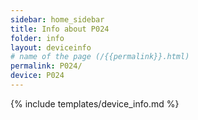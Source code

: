 ```yaml
---
sidebar: home_sidebar
title: Info about P024
folder: info
layout: deviceinfo
# name of the page (/{{permalink}}.html)
permalink: P024/
device: P024
---
```

{% include templates/device_info.md %}
